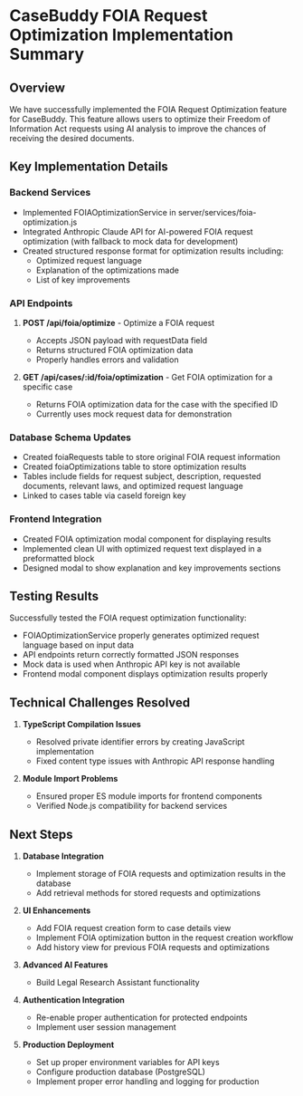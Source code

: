 # CaseBuddy FOIA Request Optimization Implementation Summary

## Overview
We have successfully implemented the FOIA Request Optimization feature for CaseBuddy. This feature allows users to optimize their Freedom of Information Act requests using AI analysis to improve the chances of receiving the desired documents.

## Key Implementation Details

### Backend Services
- Implemented FOIAOptimizationService in server/services/foia-optimization.js
- Integrated Anthropic Claude API for AI-powered FOIA request optimization (with fallback to mock data for development)
- Created structured response format for optimization results including:
  - Optimized request language
  - Explanation of the optimizations made
  - List of key improvements

### API Endpoints
1. **POST /api/foia/optimize** - Optimize a FOIA request
   - Accepts JSON payload with requestData field
   - Returns structured FOIA optimization data
   - Properly handles errors and validation

2. **GET /api/cases/:id/foia/optimization** - Get FOIA optimization for a specific case
   - Returns FOIA optimization data for the case with the specified ID
   - Currently uses mock request data for demonstration

### Database Schema Updates
- Created foiaRequests table to store original FOIA request information
- Created foiaOptimizations table to store optimization results
- Tables include fields for request subject, description, requested documents, relevant laws, and optimized request language
- Linked to cases table via caseId foreign key

### Frontend Integration
- Created FOIA optimization modal component for displaying results
- Implemented clean UI with optimized request text displayed in a preformatted block
- Designed modal to show explanation and key improvements sections

## Testing Results
Successfully tested the FOIA request optimization functionality:
- FOIAOptimizationService properly generates optimized request language based on input data
- API endpoints return correctly formatted JSON responses
- Mock data is used when Anthropic API key is not available
- Frontend modal component displays optimization results properly

## Technical Challenges Resolved
1. **TypeScript Compilation Issues**
   - Resolved private identifier errors by creating JavaScript implementation
   - Fixed content type issues with Anthropic API response handling

2. **Module Import Problems**
   - Ensured proper ES module imports for frontend components
   - Verified Node.js compatibility for backend services

## Next Steps

1. **Database Integration**
   - Implement storage of FOIA requests and optimization results in the database
   - Add retrieval methods for stored requests and optimizations

2. **UI Enhancements**
   - Add FOIA request creation form to case details view
   - Implement FOIA optimization button in the request creation workflow
   - Add history view for previous FOIA requests and optimizations

3. **Advanced AI Features**
   - Build Legal Research Assistant functionality

4. **Authentication Integration**
   - Re-enable proper authentication for protected endpoints
   - Implement user session management

5. **Production Deployment**
   - Set up proper environment variables for API keys
   - Configure production database (PostgreSQL)
   - Implement proper error handling and logging for production